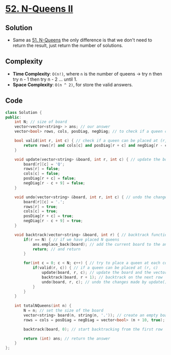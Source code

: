 # [52. N-Queens II](https://leetcode.com/problems/n-queens-ii/)

## Solution
- Same as [51. N-Queens](https://leetcode.com/problems/n-queens/) the only difference is that we don't need to return the result, just return the number of solutions.

## Complexity
- **Time Complexity**: `O(n!)`, where `n` is the number of queens -> try n then try n - 1 then try n - 2 ... until 1.
- **Space Complexity**: `O(n ^ 2)`, for store the valid answers.

## Code
```cpp
class Solution {
public:
    int N; // size of board
    vector<vector<string> > ans; // our answer
    vector<bool> rows, cols, posDiag, negDiag; // to check if a queen can be placed at a particular position

    bool valid(int r, int c) { // check if a queen can be placed at (r, c)
        return rows[r] and cols[c] and posDiag[r + c] and negDiag[r - c + 9];
    }

    void update(vector<string> &board, int r, int c) { // update the board and the vectors after placing a queen at (r, c)
        board[r][c] = 'Q';
        rows[r] = false;
        cols[c] = false;
        posDiag[r + c] = false;
        negDiag[r - c + 9] = false;
    }

    void undo(vector<string> &board, int r, int c) { // undo the changes made by update()
        board[r][c] = '.';
        rows[r] = true;
        cols[c] = true;
        posDiag[r + c] = true;
        negDiag[r - c + 9] = true;
    }

    void backtrack(vector<string> &board, int r) { // backtrack function
        if(r == N) { // if we have placed N queens
            ans.emplace_back(board); // add the current board to the answer
            return; // and return
        }

        for(int c = 0; c < N; c++) { // try to place a queen at each column of the current row
            if(valid(r, c)) { // if a queen can be placed at (r, c)
                update(board, r, c); // update the board and the vectors
                backtrack(board, r + 1); // backtrack on the next row
                undo(board, r, c); // undo the changes made by update()
            }
        }
    }
    
    int totalNQueens(int n) {
        N = n; // set the size of the board
        vector<string> board(n, string(n, '.')); // create an empty board 
        rows = cols = posDiag = negDiag = vector<bool> (n + 10, true); // initialize the vectors

        backtrack(board, 0); // start backtracking from the first row

        return (int) ans; // return the answer
    }
};
```